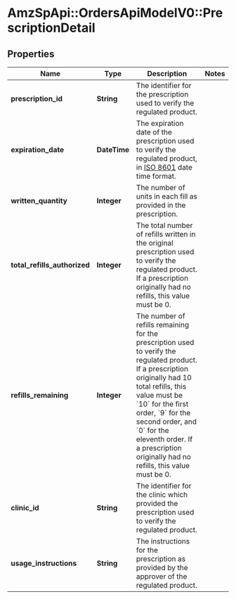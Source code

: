 # AmzSpApi::OrdersApiModelV0::PrescriptionDetail

## Properties
Name | Type | Description | Notes
------------ | ------------- | ------------- | -------------
**prescription_id** | **String** | The identifier for the prescription used to verify the regulated product. | 
**expiration_date** | **DateTime** | The expiration date of the prescription used to verify the regulated product, in [ISO 8601](https://developer-docs.amazon.com/sp-api/docs/iso-8601) date time format. | 
**written_quantity** | **Integer** | The number of units in each fill as provided in the prescription. | 
**total_refills_authorized** | **Integer** | The total number of refills written in the original prescription used to verify the regulated product. If a prescription originally had no refills, this value must be 0. | 
**refills_remaining** | **Integer** | The number of refills remaining for the prescription used to verify the regulated product. If a prescription originally had 10 total refills, this value must be &#x60;10&#x60; for the first order, &#x60;9&#x60; for the second order, and &#x60;0&#x60; for the eleventh order. If a prescription originally had no refills, this value must be 0. | 
**clinic_id** | **String** | The identifier for the clinic which provided the prescription used to verify the regulated product. | 
**usage_instructions** | **String** | The instructions for the prescription as provided by the approver of the regulated product. | 

